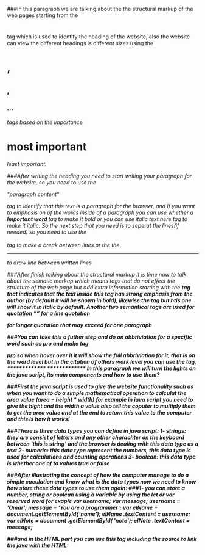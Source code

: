 ###In this paragraph we are talking about the the structural markup of the web pages starting from the <h1></h1> tag which is 
used to identify the heading of the website, also the website can view the different headings is different sizes using the 
<h1>,<h2>,<h3>...<h6> tags based on the importance <h1> most important <h6> least important.

###After writing the heading you need to start writing your paragraph for the website, so you need to use the 
<p> "paragraph content" <p/> tag to identify that this text is a paragraph for the browser, and if you want to emphasis 
on of the words inside of a paragraph you can use whether a <b> Important word </b> tag to make it bold or you can use 
<i> italic text here </i> tag to make it italic. So the next step that you need is to seperat the lines(if needed) so you 
need to use the <br></br> tag to make a break between lines or the the <hr /> to draw line between written lines.

###After finish talking about the structural markup it is time now to talk about the sematic markup which means tags that do not 
effect the structure of the web page but add extra information starting with the <strong> tag that indicates that the text 
inside this tag has strong emphasis from the author (by default it will be shown in bold), likewise the <em> tag but htis one
will show it in italic by default. Another two semantical tags are used for quotation <q></q> for a line quotation
<blockquote></blockquote> for longer quotation that may exceed for one paragraph

###You can take this a futher step and do an abbriviation for a specific word such as pro and make tag
<p> <abbr title='professional'> pro</abbr> so when hover over it it will show the full abbriviation for it, that is on the 
word level but in the citation of others work level you can use the <cite> tag.
*************
*************
In this paragraph we will turn the lights on the java script, its main components and how to use them?

###First the java script is used to give the website functionality such as when you want to do a simple mathematical operation
to calculat the area value (area = height * width) for example in java script you need to give the hight and the width a value 
also tell the coputer to multiply them to get the area value and  at the end to return this value to the computer and this is 
how it works!

###There is three data types you can define in java script:
1- strings: they are consist of letters and any other charachter on the keyboard between 'this is string' and the browser is dealing 
with this data type as a text
2- numeric: this data type represent the numbers, this data type is used for calculations and counting operations 
3- boolean: this data type is whether one of to values true or false

###After illustrating the concept of how the computer manage to do a simple caculation and know what is the data types now we
need to know how store these data types to use them again:
###1- you can store a number, string or boolean using a variable by using the let or var reserved word for exaple 
var username;
var message;
username = 'Omar';
message = 'You are a programmer';
var elName = document.getElementByld{'name');
elName .textContent = username;
var elNote = document .getElementByld( 'note');
elNote .textContent = message; 

###and in the HTML part you can use this tag including the source to link the java with the HTML:
<script src="js/string-width-quotes.js"></scri pt> 

###2- also instead of storing one value, you can store a list of variables using the arrays for example: var colors;
colors ['white', 'black', ' custom']; 
 
 



